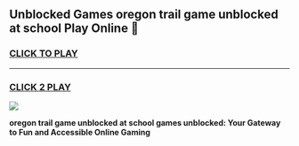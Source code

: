 
## Unblocked Games oregon trail game unblocked at school Play Online 👋
<h3>
<a href="https://news.freeplayer.one?title=oregon_trail_game_unblocked_at_school&ref=17F">CLICK TO PLAY</a></h3>
<hr>

<h3>
<a href="https://news.freeplayer.one?title=oregon_trail_game_unblocked_at_school&ref=17F">CLICK 2 PLAY</a>
  
</h3>

<a href="https://news.freeplayer.one?title=oregon_trail_game_unblocked_at_school&ref=17F/"><img src="https://clearcache.store/games.png"></a>


**oregon trail game unblocked at school games unblocked: Your Gateway to Fun and Accessible Online Gaming**
